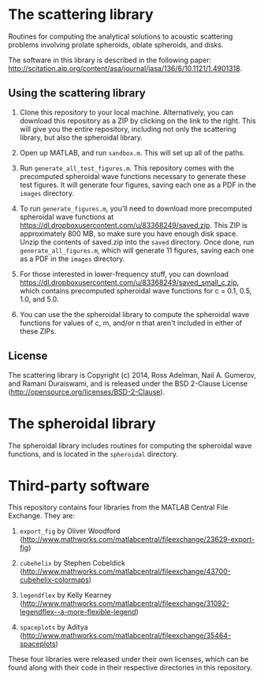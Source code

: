 The scattering library
======================

Routines for computing the analytical solutions to acoustic scattering problems involving prolate spheroids, oblate spheroids, and disks.

The software in this library is described in the following paper: http://scitation.aip.org/content/asa/journal/jasa/136/6/10.1121/1.4901318.

## Using the scattering library ##

1. Clone this repository to your local machine.
Alternatively, you can download this repository as a ZIP by clicking on the link to the right.
This will give you the entire repository, including not only the scattering library, but also the spheroidal library.

2. Open up MATLAB, and run `sandbox.m`.
This will set up all of the paths.

3. Run `generate_all_test_figures.m`.
This repository comes with the precomputed spheroidal wave functions necessary to generate these test figures.
It will generate four figures, saving each one as a PDF in the `images` directory.

4. To run `generate_figures.m`, you'll need to download more precomputed spheroidal wave functions at https://dl.dropboxusercontent.com/u/83368249/saved.zip.
This ZIP is approximately 800 MB, so make sure you have enough disk space.
Unzip the contents of saved.zip into the `saved` directory.
Once done, run `generate_all_figures.m`, which will generate 11 figures, saving each one as a PDF in the `images` directory.

5. For those interested in lower-frequency stuff, you can download https://dl.dropboxusercontent.com/u/83368249/saved_small_c.zip, which contains precomputed spheroidal wave functions for c = 0.1, 0.5, 1.0, and 5.0.

6. You can use the the spheroidal library to compute the spheroidal wave functions for values of c, m, and/or n that aren't included in either of these ZIPs.

## License ##

The scattering library is Copyright (c) 2014, Ross Adelman, Nail A. Gumerov, and Ramani Duraiswami, and is released under the BSD 2-Clause License (http://opensource.org/licenses/BSD-2-Clause).

The spheroidal library
======================

The spheroidal library includes routines for computing the spheroidal wave functions, and is located in the `spheroidal` directory.

Third-party software
====================

This repository contains four libraries from the MATLAB Central File Exchange.
They are:

1. `export_fig` by Oliver Woodford (http://www.mathworks.com/matlabcentral/fileexchange/23629-export-fig)

2. `cubehelix` by Stephen Cobeldick (http://www.mathworks.com/matlabcentral/fileexchange/43700-cubehelix-colormaps)

3. `legendflex` by Kelly Kearney (http://www.mathworks.com/matlabcentral/fileexchange/31092-legendflex--a-more-flexible-legend)

4. `spaceplots` by Aditya (http://www.mathworks.com/matlabcentral/fileexchange/35464-spaceplots)

These four libraries were released under their own licenses, which can be found along with their code in their respective directories in this repository.

